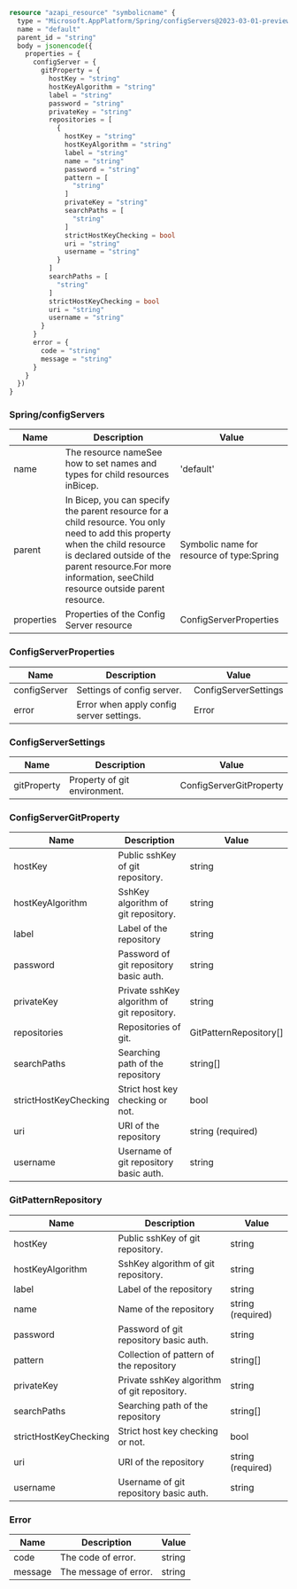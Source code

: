 ```terraform
resource "azapi_resource" "symbolicname" {
  type = "Microsoft.AppPlatform/Spring/configServers@2023-03-01-preview"
  name = "default"
  parent_id = "string"
  body = jsonencode({
    properties = {
      configServer = {
        gitProperty = {
          hostKey = "string"
          hostKeyAlgorithm = "string"
          label = "string"
          password = "string"
          privateKey = "string"
          repositories = [
            {
              hostKey = "string"
              hostKeyAlgorithm = "string"
              label = "string"
              name = "string"
              password = "string"
              pattern = [
                "string"
              ]
              privateKey = "string"
              searchPaths = [
                "string"
              ]
              strictHostKeyChecking = bool
              uri = "string"
              username = "string"
            }
          ]
          searchPaths = [
            "string"
          ]
          strictHostKeyChecking = bool
          uri = "string"
          username = "string"
        }
      }
      error = {
        code = "string"
        message = "string"
      }
    }
  })
}

```

### Spring/configServers

| Name | Description | Value |
|-|-|-|
| name | The resource nameSee how to set names and types for child resources inBicep. | 'default' |
| parent | In Bicep, you can specify the parent resource for a child resource. You only need to add this property when the child resource is declared outside of the parent resource.For more information, seeChild resource outside parent resource. | Symbolic name for resource of type:Spring |
| properties | Properties of the Config Server resource | ConfigServerProperties |


### ConfigServerProperties

| Name | Description | Value |
|-|-|-|
| configServer | Settings of config server. | ConfigServerSettings |
| error | Error when apply config server settings. | Error |


### ConfigServerSettings

| Name | Description | Value |
|-|-|-|
| gitProperty | Property of git environment. | ConfigServerGitProperty |


### ConfigServerGitProperty

| Name | Description | Value |
|-|-|-|
| hostKey | Public sshKey of git repository. | string |
| hostKeyAlgorithm | SshKey algorithm of git repository. | string |
| label | Label of the repository | string |
| password | Password of git repository basic auth. | string |
| privateKey | Private sshKey algorithm of git repository. | string |
| repositories | Repositories of git. | GitPatternRepository[] |
| searchPaths | Searching path of the repository | string[] |
| strictHostKeyChecking | Strict host key checking or not. | bool |
| uri | URI of the repository | string (required) |
| username | Username of git repository basic auth. | string |


### GitPatternRepository

| Name | Description | Value |
|-|-|-|
| hostKey | Public sshKey of git repository. | string |
| hostKeyAlgorithm | SshKey algorithm of git repository. | string |
| label | Label of the repository | string |
| name | Name of the repository | string (required) |
| password | Password of git repository basic auth. | string |
| pattern | Collection of pattern of the repository | string[] |
| privateKey | Private sshKey algorithm of git repository. | string |
| searchPaths | Searching path of the repository | string[] |
| strictHostKeyChecking | Strict host key checking or not. | bool |
| uri | URI of the repository | string (required) |
| username | Username of git repository basic auth. | string |


### Error

| Name | Description | Value |
|-|-|-|
| code | The code of error. | string |
| message | The message of error. | string |


